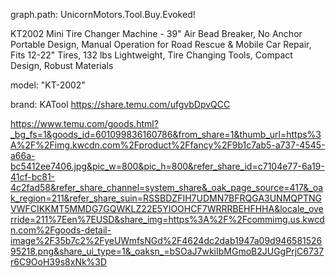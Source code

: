 graph.path: UnicornMotors.Tool.Buy.Evoked!


KT2002 Mini Tire Changer Machine - 39" Air Bead Breaker, No Anchor Portable Design, Manual Operation for Road Rescue & Mobile Car Repair, Fits 12-22" Tires, 132 lbs Lightweight, Tire Changing Tools, Compact Design, Robust Materials

model: "KT-2002"

brand: KATool
https://share.temu.com/ufgvbDpvQCC

https://www.temu.com/goods.html?_bg_fs=1&goods_id=601099836160786&from_share=1&thumb_url=https%3A%2F%2Fimg.kwcdn.com%2Fproduct%2Ffancy%2F9b1c7ab5-a737-4545-a66a-bc5412ee7406.jpg&pic_w=800&pic_h=800&refer_share_id=c7104e77-6a19-41cf-bc81-4c2fad58&refer_share_channel=system_share&_oak_page_source=417&_oak_region=211&refer_share_suin=RSSBDZFIH7UDMN7BFRQGA3UNMQPTNGVWFCIKKMT5MMDG7GQWKLZ22E5YIOOHCF7WRRRBEHFHHA&locale_override=211%7Een%7EUSD&share_img=https%3A%2F%2Fcommimg.us.kwcdn.com%2Fgoods-detail-image%2F35b7c2%2FyeUWmfsNGd%2F4624dc2dab1947a09d94658152695218.png&share_ui_type=1&_oaksn_=bSOaJ7wkiIbMGmoB2JUGgPrjC6737r6C9OoH39s8xNk%3D
